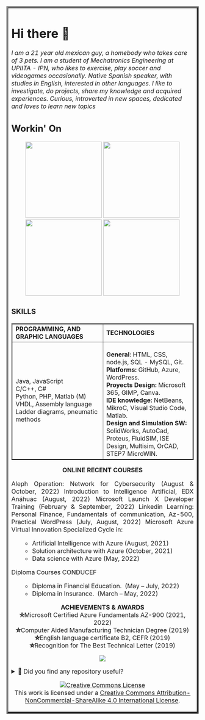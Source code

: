 <table border="4" width="100%">
<tbody>
<tr>
<td> 

# Hi there 👋

*I am a 21 year old mexican guy, a homebody who takes care of 3 pets. I am a student of Mechatronics Engineering at UPIITA - IPN, who likes to exercise, play soccer and videogames occasionally. Native Spanish speaker, with studies in English, interested in other languages. I like to investigate, do projects, share my knowledge and acquired experiences. Curious, introverted in new spaces, dedicated and loves to learn new topics*

## Workin' On
<div align="center">
<a title="Bonzopedia.com" href="https://bonzopedia.com/" target="_blank"><img src="https://github.com/JoseEmmanuelVG/My/blob/main/Bonzopedia%20By%20JEVG.jpg"  width="200" height="200"></a>
<a title="Member Of Microsoft Student Ambassador" href="https://studentambassadors.microsoft.com/" target="_blank"><img src="https://ioana-alexandru.com/about/logos/alphamlsa.png"  width="200" height="200"></a>
<a title="Studying to" href="https://www.isc2.org/" target="_blank"><img src="https://media.isc2.org/-/jssmedia/Project/ISC2/Main/Components/Product-Masthead/Badge-CC-black.png?h=880&iar=0&w=880&rev=25d7105d73c74ad799f8285bbc3492a8&hash=927CA1D1A552DA1AE05A58324D33CE49&mw=1920"  width="200" height="200"></a>
  <a title="Developing" href="https://github.com/bancambios/PaiyApp-Hackaton-Etherfuse" target="_blank"><img src="https://github.com/JoseEmmanuelVG/My/blob/main/NaltonPaiyApp.jpg"  width="200" height="200"></a>
</div>

### SKILLS 

<div align="center">
<table width="100%"  border="2" style="margin: 0 auto;">
  <tbody>
  <tr>
  <td width="300"><strong>PROGRAMMING, AND GRAPHIC LANGUAGES</strong></td>
  <td width="300"><strong>TECHNOLOGIES</strong></td>
  </tr>
  <tr>
  <td width="357">
  Java, JavaScript                        <br />
  C/C++, C#                               <br />
  Python, PHP, Matlab (M)                 <br />
  VHDL, Assembly language                 <br />
  Ladder diagrams, pneumatic methods      <br />
  </td>
  
  <td width="356">
 <br /> <strong>General</strong>: HTML, CSS, node.js, SQL - MySQL, Git.  
 <br /> <strong>Platforms: </strong>GitHub, Azure, WordPress.  
 <br /> <strong>Proyects Design: </strong>Microsoft 365, GIMP, Canva.  
 <br /> <strong>IDE knowledge:</strong> NetBeans, MikroC, Visual Studio Code, Matlab. 
 <br /> <strong>Design and Simulation SW: </strong>SolidWorks, AutoCad, Proteus, FluidSIM, ISE Design, Multisim, OrCAD, STEP7 MicroWIN.
 </td>
  
  </tr>
  </tbody>
</table>
</div>

<p style="text-align: center;"><strong>ONLINE RECENT COURSES</strong></p>
<p style="text-align: justify;">Aleph Operation: Network for Cybersecurity (August &amp; October, 2022)
Introduction to Intelligence Artificial, EDX Anáhuac (August, 2022)
Microsoft Launch X Developer Training (February &amp; September, 2022)
Linkedin Learning: Personal Finance, Fundamentals of communication, Az-500, Practical WordPress (July, August, 2022)
Microsoft Azure Virtual Innovation Specialized Cycle in:</p>
<ul>
 	<li style="list-style-type: none;">
<ul>
 	<li>Artificial Intelligence with Azure (August, 2021)</li>
 	<li>Solution architecture with Azure (October, 2021)</li>
 	<li>Data science with Azure (May, 2022)</li>
</ul>
</li>
</ul>
Diploma Courses CONDUCEF
<ul>
 	<li style="list-style-type: none;">
<ul>
 	<li>Diploma in Financial Education.  (May – July, 2022)</li>
 	<li>Diploma in Insurance.  (March – May, 2022)</li>
</ul>
</li>
</ul>

<p style="text-align: center;"><strong>ACHIEVEMENTS &amp; AWARDS</strong>
<br /> <strong>⛥</strong>Microsoft Certified Azure Fundamentals AZ-900 (2021, 2022)
<br /> <strong>⛥</strong>Computer Aided Manufacturing Technician Degree (2019)
<br /> <strong>⛥</strong>English language certificate B2, CEFR (2019)
<br /> <strong>⛥</strong>Recognition for The Best Technical Letter (2019)</p>

<p align="center">
  <img src="https://github-readme-stats.vercel.app/api/top-langs/?username=JoseEmmanuelVG&layout=compact&langs_count=10">
</p>


<details>
  <summary>🌟 Did you find any repository useful?</summary>
  If any project has been helpful to you, consider giving it a ⭐ star in the repository and follow my GitHub account to stay tuned for future updates! 🚀

  In addition, I am always open to suggestions, recommendations or collaborations. Feel free to [get in touch](https://www.linkedin.com/in/vazquez-galan-jose-emmanuel-664968221) if you have any questions or ideas for improving this project. I'm excited for your feedback and contributions.

  Thank you for your interest and support! 😊
</details>




<p align="center">
<a rel="license" href="http://creativecommons.org/licenses/by-nc-sa/4.0/"><img alt="Creative Commons License" style="border-width:0" src="https://i.creativecommons.org/l/by-nc-sa/4.0/88x31.png" /></a><br />This work is licensed under a <a rel="license" href="http://creativecommons.org/licenses/by-nc-sa/4.0/">Creative Commons Attribution-NonCommercial-ShareAlike 4.0 International License</a>.
</p>


</td>
</tr>
</tbody>
</table>



